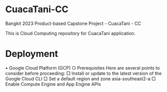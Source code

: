 # CuacaTani-CC
Bangkit 2023 Product-based Capstone Project - CuacaTani - CC

This is Cloud Computing repository for CuacaTani application.

# Deployment
• Google Cloud Platform (GCP)
    ○ Prerequisites
      Here are several points to consider before proceeding:
      □ Install or update to the latest version of the Google Cloud CLI
      □ Set a default region and zone asia-southeast2-a
      □ Enable Compute Engine and App Engine APIs
